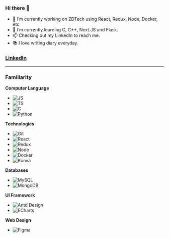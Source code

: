 ### Hi there 👋

<!--
**ChenMatsu/ChenMatsu** is a ✨ _special_ ✨ repository because its `README.md` (this file) appears on your GitHub profile.

Here are some ideas to get you started:

- 👯 I’m looking to collaborate on ...
- 🤔 I’m looking for help with ...
- 💬 Ask me about ...
- 📫 How to reach me: ...
- 😄 Pronouns: ...
- ⚡ Fun fact: ...
-->
- 🔭 I’m currently working on ZDTech using React, Redux, Node, Docker, etc.
- 🌱 I’m currently learning C, C++, Next.JS and Flask.
- 📫 Checking out my LinkedIn to reach me.
- 📚 I love writing diary everyday.
 
 
### [LinkedIn](https://www.linkedin.com/in/matsu-chen-98a7aa1b1/)  
---
### Familiarity
**Computer Language**
- ![JS](https://progress-bar.dev/80?title=JS&width=120&color=babaca) 
- ![TS](https://progress-bar.dev/80?title=TS&width=120&color=babaca)  
- ![C](https://progress-bar.dev/60?title=C&width=120&color=babaca) 
- ![Python](https://progress-bar.dev/60?title=Python&width=120&color=babaca) 

**Technologies**
- ![Git](https://progress-bar.dev/80?title=Git&width=120)  
- ![React](https://progress-bar.dev/75?title=React&width=120)  
- ![Redux](https://progress-bar.dev/70?title=Redux&width=120)  
- ![Node](https://progress-bar.dev/70?title=Node&width=120)  
- ![Docker](https://progress-bar.dev/70?title=Docker&width=120)  
- ![Konva](https://progress-bar.dev/60?title=Konva&width=120)  

**Databases**
- ![MySQL](https://progress-bar.dev/60?title=MySQL&width=120)  
- ![MongoDB](https://progress-bar.dev/65?title=MongoDB&width=120)  

**UI Framework**
- ![Antd Design](https://progress-bar.dev/90?title=Antd&width=120)  
- ![ECharts](https://progress-bar.dev/60?title=ECharts&width=120)  

**Web Design**
- ![Figma](https://progress-bar.dev/30?title=Figma&width=120)  




<!-- ![Portrait](https://i.imgur.com/uUEIoyk.jpeg) -->
